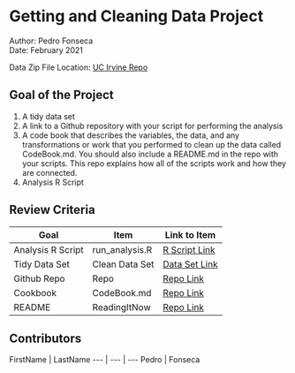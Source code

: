 # Getting and Cleaning Data Project
Author: Pedro Fonseca <br />
Date: February 2021

Data Zip File Location: [UC Irvine Repo](https://d396qusza40orc.cloudfront.net/getdata%2Fprojectfiles%2FUCI%20HAR%20Dataset.zip "Clicking will download the data")

## Goal of the Project
1. A tidy data set 
2. A link to a Github repository with your script for performing the analysis 
3. A code book that describes the variables, the data, and any transformations or work that you performed to clean up the data called CodeBook.md. You should also include a README.md in the repo with your scripts. This repo explains how all of the scripts work and how they are connected.
4. Analysis R Script

## Review Criteria

Goal | Item | Link to Item
--- | --- | ---
Analysis R Script |  run_analysis.R |  [R Script Link](https://github.com/Bafini/Getting-and-Cleaning-Data/blob/main/run_analysis.RR "run_analysis.R")
Tidy Data Set |  Clean Data Set |  [Data Set Link](https://github.com/Bafini/Getting-and-Cleaning-Data/blob/main/TidyData.txt "tidyData.txt")
Github Repo | Repo |  [Repo Link](https://github.com/Bafini/Getting-and-Cleaning-Data/ "Click to go to Repo")
Cookbook | CodeBook.md |  [Repo Link](https://github.com/Bafini/Getting-and-Cleaning-Data/blob/main/CodeBook.md "CodeBook.md")
README | ReadingItNow |  [Repo Link](https://github.com/Bafini/Getting-and-Cleaning-Data/blob/main/CodeBook.md "README.md")

## Contributors

FirstName | LastName
--- | --- | ---
Pedro |  Fonseca
